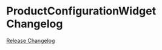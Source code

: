 # ProductConfigurationWidget Changelog

[Release Changelog](https://github.com/spryker/product-configuration-widget/releases)
